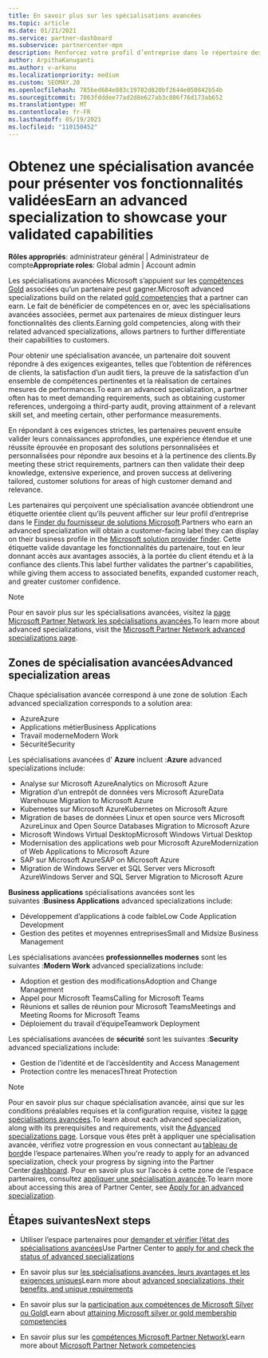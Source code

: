 ```yaml
---
title: En savoir plus sur les spécialisations avancées
ms.topic: article
ms.date: 01/21/2021
ms.service: partner-dashboard
ms.subservice: partnercenter-mpn
description: Renforcez votre profil d’entreprise dans le répertoire des partenaires Microsoft. En savoir plus sur les spécialisations avancées que vous pouvez atteindre avec vos compétences Gold et Silver existantes.
author: ArpithaKanuganti
ms.author: v-arkanu
ms.localizationpriority: medium
ms.custom: SEOMAY.20
ms.openlocfilehash: 785bed684e883c19782d820bf2644e050842b54b
ms.sourcegitcommit: 7063fdddee77ad2d8e627ab3c806f76d173ab652
ms.translationtype: MT
ms.contentlocale: fr-FR
ms.lasthandoff: 05/19/2021
ms.locfileid: "110150452"
---
```

# <a name="earn-an-advanced-specialization-to-showcase-your-validated-capabilities"></a><span data-ttu-id="8535e-104">Obtenez une spécialisation avancée pour présenter vos fonctionnalités validées</span><span class="sxs-lookup"><span data-stu-id="8535e-104">Earn an advanced specialization to showcase your validated capabilities</span></span>

<span data-ttu-id="8535e-105">**Rôles appropriés**: administrateur général | Administrateur de compte</span><span class="sxs-lookup"><span data-stu-id="8535e-105">**Appropriate roles**: Global admin | Account admin</span></span>

<span data-ttu-id="8535e-106">Les spécialisations avancées Microsoft s’appuient sur les [compétences Gold](learn-about-competencies.md) associées qu’un partenaire peut gagner.</span><span class="sxs-lookup"><span data-stu-id="8535e-106">Microsoft advanced specializations build on the related [gold competencies](learn-about-competencies.md) that a partner can earn.</span></span> <span data-ttu-id="8535e-107">Le fait de bénéficier de compétences en or, avec les spécialisations avancées associées, permet aux partenaires de mieux distinguer leurs fonctionnalités des clients.</span><span class="sxs-lookup"><span data-stu-id="8535e-107">Earning gold competencies, along with their related advanced specializations, allows partners to further differentiate their capabilities to customers.</span></span>

<span data-ttu-id="8535e-108">Pour obtenir une spécialisation avancée, un partenaire doit souvent répondre à des exigences exigeantes, telles que l’obtention de références de clients, la satisfaction d’un audit tiers, la preuve de la satisfaction d’un ensemble de compétences pertinentes et la réalisation de certaines mesures de performances.</span><span class="sxs-lookup"><span data-stu-id="8535e-108">To earn an advanced specialization, a partner often has to meet demanding requirements, such as obtaining customer references, undergoing a third-party audit, proving attainment of a relevant skill set, and meeting certain, other performance measurements.</span></span>

<span data-ttu-id="8535e-109">En répondant à ces exigences strictes, les partenaires peuvent ensuite valider leurs connaissances approfondies, une expérience étendue et une réussite éprouvée en proposant des solutions personnalisées et personnalisées pour répondre aux besoins et à la pertinence des clients.</span><span class="sxs-lookup"><span data-stu-id="8535e-109">By meeting these strict requirements, partners can then validate their deep knowledge, extensive experience, and proven success at delivering tailored, customer solutions for areas of high customer demand and relevance.</span></span>

<span data-ttu-id="8535e-110">Les partenaires qui perçoivent une spécialisation avancée obtiendront une étiquette orientée client qu’ils peuvent afficher sur leur profil d’entreprise dans le [Finder du fournisseur de solutions Microsoft](https://www.microsoft.com/solution-providers/home).</span><span class="sxs-lookup"><span data-stu-id="8535e-110">Partners who earn an advanced specialization will obtain a customer-facing label they can display on their business profile in the [Microsoft solution provider finder](https://www.microsoft.com/solution-providers/home).</span></span> <span data-ttu-id="8535e-111">Cette étiquette valide davantage les fonctionnalités du partenaire, tout en leur donnant accès aux avantages associés, à la portée du client étendu et à la confiance des clients.</span><span class="sxs-lookup"><span data-stu-id="8535e-111">This label further validates the partner's capabilities, while giving them access to associated benefits, expanded customer reach, and greater customer confidence.</span></span>

> [!NOTE]
> <span data-ttu-id="8535e-112">Pour en savoir plus sur les spécialisations avancées, visitez la [page Microsoft Partner Network les spécialisations avancées](https://partner.microsoft.com/membership/advanced-specialization).</span><span class="sxs-lookup"><span data-stu-id="8535e-112">To learn more about advanced specializations, visit the [Microsoft Partner Network advanced specializations page](https://partner.microsoft.com/membership/advanced-specialization).</span></span>

## <a name="advanced-specialization-areas"></a><span data-ttu-id="8535e-113">Zones de spécialisation avancées</span><span class="sxs-lookup"><span data-stu-id="8535e-113">Advanced specialization areas</span></span>

<span data-ttu-id="8535e-114">Chaque spécialisation avancée correspond à une zone de solution :</span><span class="sxs-lookup"><span data-stu-id="8535e-114">Each advanced specialization corresponds to a solution area:</span></span>

- <span data-ttu-id="8535e-115">Azure</span><span class="sxs-lookup"><span data-stu-id="8535e-115">Azure</span></span>
- <span data-ttu-id="8535e-116">Applications métier</span><span class="sxs-lookup"><span data-stu-id="8535e-116">Business Applications</span></span>
- <span data-ttu-id="8535e-117">Travail moderne</span><span class="sxs-lookup"><span data-stu-id="8535e-117">Modern Work</span></span>
- <span data-ttu-id="8535e-118">Sécurité</span><span class="sxs-lookup"><span data-stu-id="8535e-118">Security</span></span>

<span data-ttu-id="8535e-119">Les spécialisations avancées d' **Azure** incluent :</span><span class="sxs-lookup"><span data-stu-id="8535e-119">**Azure** advanced specializations include:</span></span>

- <span data-ttu-id="8535e-120">Analyse sur Microsoft Azure</span><span class="sxs-lookup"><span data-stu-id="8535e-120">Analytics on Microsoft Azure</span></span>
- <span data-ttu-id="8535e-121">Migration d’un entrepôt de données vers Microsoft Azure</span><span class="sxs-lookup"><span data-stu-id="8535e-121">Data Warehouse Migration to Microsoft Azure</span></span>
- <span data-ttu-id="8535e-122">Kubernetes sur Microsoft Azure</span><span class="sxs-lookup"><span data-stu-id="8535e-122">Kubernetes on Microsoft Azure</span></span>
- <span data-ttu-id="8535e-123">Migration de bases de données Linux et open source vers Microsoft Azure</span><span class="sxs-lookup"><span data-stu-id="8535e-123">Linux and Open Source Databases Migration to Microsoft Azure</span></span>
- <span data-ttu-id="8535e-124">Microsoft Windows Virtual Desktop</span><span class="sxs-lookup"><span data-stu-id="8535e-124">Microsoft Windows Virtual Desktop</span></span>
- <span data-ttu-id="8535e-125">Modernisation des applications web pour Microsoft Azure</span><span class="sxs-lookup"><span data-stu-id="8535e-125">Modernization of Web Applications to Microsoft Azure</span></span>
- <span data-ttu-id="8535e-126">SAP sur Microsoft Azure</span><span class="sxs-lookup"><span data-stu-id="8535e-126">SAP on Microsoft Azure</span></span>
- <span data-ttu-id="8535e-127">Migration de Windows Server et SQL Server vers Microsoft Azure</span><span class="sxs-lookup"><span data-stu-id="8535e-127">Windows Server and SQL Server Migration to Microsoft Azure</span></span>

<span data-ttu-id="8535e-128">**Business applications** spécialisations avancées sont les suivantes :</span><span class="sxs-lookup"><span data-stu-id="8535e-128">**Business Applications** advanced specializations include:</span></span>

- <span data-ttu-id="8535e-129">Développement d’applications à code faible</span><span class="sxs-lookup"><span data-stu-id="8535e-129">Low Code Application Development</span></span>
- <span data-ttu-id="8535e-130">Gestion des petites et moyennes entreprises</span><span class="sxs-lookup"><span data-stu-id="8535e-130">Small and Midsize Business Management</span></span>

<span data-ttu-id="8535e-131">Les spécialisations avancées **professionnelles modernes** sont les suivantes :</span><span class="sxs-lookup"><span data-stu-id="8535e-131">**Modern Work** advanced specializations include:</span></span>

- <span data-ttu-id="8535e-132">Adoption et gestion des modifications</span><span class="sxs-lookup"><span data-stu-id="8535e-132">Adoption and Change Management</span></span>
- <span data-ttu-id="8535e-133">Appel pour Microsoft Teams</span><span class="sxs-lookup"><span data-stu-id="8535e-133">Calling for Microsoft Teams</span></span>
- <span data-ttu-id="8535e-134">Réunions et salles de réunion pour Microsoft Teams</span><span class="sxs-lookup"><span data-stu-id="8535e-134">Meetings and Meeting Rooms for Microsoft Teams</span></span>
- <span data-ttu-id="8535e-135">Déploiement du travail d’équipe</span><span class="sxs-lookup"><span data-stu-id="8535e-135">Teamwork Deployment</span></span>

<span data-ttu-id="8535e-136">Les spécialisations avancées de **sécurité** sont les suivantes :</span><span class="sxs-lookup"><span data-stu-id="8535e-136">**Security** advanced specializations include:</span></span>

- <span data-ttu-id="8535e-137">Gestion de l’identité et de l’accès</span><span class="sxs-lookup"><span data-stu-id="8535e-137">Identity and Access Management</span></span>
- <span data-ttu-id="8535e-138">Protection contre les menaces</span><span class="sxs-lookup"><span data-stu-id="8535e-138">Threat Protection</span></span>

> [!NOTE]
> <span data-ttu-id="8535e-139">Pour en savoir plus sur chaque spécialisation avancée, ainsi que sur les conditions préalables requises et la configuration requise, visitez la [page spécialisations avancées](https://partner.microsoft.com/membership/advanced-specialization).</span><span class="sxs-lookup"><span data-stu-id="8535e-139">To learn about each advanced specialization, along with its prerequisites and requirements, visit the [Advanced specializations page](https://partner.microsoft.com/membership/advanced-specialization).</span></span> <span data-ttu-id="8535e-140">Lorsque vous êtes prêt à appliquer une spécialisation avancée, vérifiez votre progression en vous connectant au [tableau de bord](https://partner.microsoft.com/dashboard)de l’espace partenaires.</span><span class="sxs-lookup"><span data-stu-id="8535e-140">When you're ready to apply for an advanced specialization, check your progress by signing into the Partner Center [dashboard](https://partner.microsoft.com/dashboard).</span></span> <span data-ttu-id="8535e-141">Pour en savoir plus sur l’accès à cette zone de l’espace partenaires, consultez [appliquer une spécialisation avancée](advanced-specializations-apply.md).</span><span class="sxs-lookup"><span data-stu-id="8535e-141">To learn more about accessing this area of Partner Center, see [Apply for an advanced specialization](advanced-specializations-apply.md).</span></span>

## <a name="next-steps"></a><span data-ttu-id="8535e-142">Étapes suivantes</span><span class="sxs-lookup"><span data-stu-id="8535e-142">Next steps</span></span>

- <span data-ttu-id="8535e-143">Utiliser l’espace partenaires pour [demander et vérifier l’état des spécialisations avancées](advanced-specializations-apply.md)</span><span class="sxs-lookup"><span data-stu-id="8535e-143">Use Partner Center to [apply for and check the status of advanced specializations](advanced-specializations-apply.md)</span></span>

- <span data-ttu-id="8535e-144">En savoir plus sur [les spécialisations avancées, leurs avantages et les exigences uniques](https://partner.microsoft.com/membership/advanced-specialization)</span><span class="sxs-lookup"><span data-stu-id="8535e-144">Learn more about [advanced specializations, their benefits, and unique requirements](https://partner.microsoft.com/membership/advanced-specialization)</span></span>

- <span data-ttu-id="8535e-145">En savoir plus sur la [participation aux compétences de Microsoft Silver ou Gold](learn-about-competencies.md)</span><span class="sxs-lookup"><span data-stu-id="8535e-145">Learn about [attaining Microsoft silver or gold membership competencies](learn-about-competencies.md)</span></span>

- <span data-ttu-id="8535e-146">En savoir plus sur les [compétences Microsoft Partner Network](https://partner.microsoft.com/membership/competencies)</span><span class="sxs-lookup"><span data-stu-id="8535e-146">Learn more about [Microsoft Partner Network competencies](https://partner.microsoft.com/membership/competencies)</span></span>